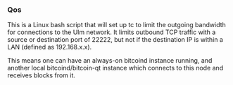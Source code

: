 ### Qos ###

This is a Linux bash script that will set up tc to limit the outgoing bandwidth for connections to the Ulm network. It limits outbound TCP traffic with a source or destination port of 22222, but not if the destination IP is within a LAN (defined as 192.168.x.x).

This means one can have an always-on bitcoind instance running, and another local bitcoind/bitcoin-qt instance which connects to this node and receives blocks from it.
